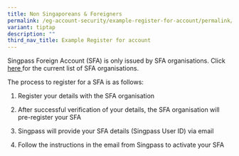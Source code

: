 ```yaml
---
title: Non Singaporeans & Foreigners
permalink: /eg-account-security/example-register-for-account/permalink/
variant: tiptap
description: ""
third_nav_title: Example Register for account
---
```

<p>Singpass Foreign Account (SFA) is only issued by SFA organisations. Click
<a href="https://go.gov.sg/singpass-sfa-rplist" rel="noopener" target="_blank"><u>here</u> 
</a>for the current list of SFA organisations.
<br>
</p>
<p>The process to register for a SFA is as follows:&nbsp;&nbsp;</p>
<ol data-tight="true" class="tight">
<li>
<p>Register your details with the SFA organisation</p>
</li>
<li>
<p>After successful verification of your details, the SFA organisation will
pre-register your SFA&nbsp;</p>
</li>
<li>
<p>Singpass will provide your SFA details (Singpass User ID) via email&nbsp;&nbsp;</p>
</li>
<li>
<p>Follow the instructions in the email from Singpass to activate your SFA</p>
</li>
</ol>
<p></p>